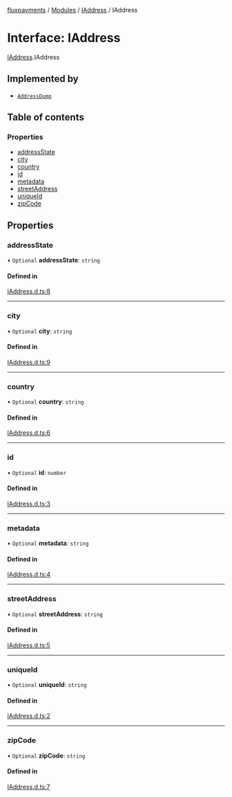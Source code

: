 [fluxpayments](../README.md) / [Modules](../modules.md) / [IAddress](../modules/IAddress.md) / IAddress

# Interface: IAddress

[IAddress](../modules/IAddress.md).IAddress

## Implemented by

- [`AddressDump`](../classes/AddressDump.AddressDump.md)

## Table of contents

### Properties

- [addressState](IAddress.IAddress.md#addressstate)
- [city](IAddress.IAddress.md#city)
- [country](IAddress.IAddress.md#country)
- [id](IAddress.IAddress.md#id)
- [metadata](IAddress.IAddress.md#metadata)
- [streetAddress](IAddress.IAddress.md#streetaddress)
- [uniqueId](IAddress.IAddress.md#uniqueid)
- [zipCode](IAddress.IAddress.md#zipcode)

## Properties

### addressState

• `Optional` **addressState**: `string`

#### Defined in

[IAddress.d.ts:8](https://github.com/fluxpayments1/fluxpayments_api_ts/blob/edd91d5d5395bbf38ad4699626f236f45985bb68/src/types/flux_types/IAddress.d.ts#L8)

___

### city

• `Optional` **city**: `string`

#### Defined in

[IAddress.d.ts:9](https://github.com/fluxpayments1/fluxpayments_api_ts/blob/edd91d5d5395bbf38ad4699626f236f45985bb68/src/types/flux_types/IAddress.d.ts#L9)

___

### country

• `Optional` **country**: `string`

#### Defined in

[IAddress.d.ts:6](https://github.com/fluxpayments1/fluxpayments_api_ts/blob/edd91d5d5395bbf38ad4699626f236f45985bb68/src/types/flux_types/IAddress.d.ts#L6)

___

### id

• `Optional` **id**: `number`

#### Defined in

[IAddress.d.ts:3](https://github.com/fluxpayments1/fluxpayments_api_ts/blob/edd91d5d5395bbf38ad4699626f236f45985bb68/src/types/flux_types/IAddress.d.ts#L3)

___

### metadata

• `Optional` **metadata**: `string`

#### Defined in

[IAddress.d.ts:4](https://github.com/fluxpayments1/fluxpayments_api_ts/blob/edd91d5d5395bbf38ad4699626f236f45985bb68/src/types/flux_types/IAddress.d.ts#L4)

___

### streetAddress

• `Optional` **streetAddress**: `string`

#### Defined in

[IAddress.d.ts:5](https://github.com/fluxpayments1/fluxpayments_api_ts/blob/edd91d5d5395bbf38ad4699626f236f45985bb68/src/types/flux_types/IAddress.d.ts#L5)

___

### uniqueId

• `Optional` **uniqueId**: `string`

#### Defined in

[IAddress.d.ts:2](https://github.com/fluxpayments1/fluxpayments_api_ts/blob/edd91d5d5395bbf38ad4699626f236f45985bb68/src/types/flux_types/IAddress.d.ts#L2)

___

### zipCode

• `Optional` **zipCode**: `string`

#### Defined in

[IAddress.d.ts:7](https://github.com/fluxpayments1/fluxpayments_api_ts/blob/edd91d5d5395bbf38ad4699626f236f45985bb68/src/types/flux_types/IAddress.d.ts#L7)
